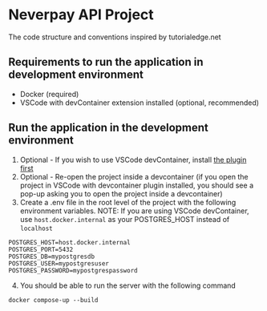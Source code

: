 # Neverpay API Project
The code structure and conventions inspired by tutorialedge.net

## Requirements to run the application in development environment
- Docker (required)
- VSCode with devContainer extension installed (optional, recommended)

## Run the application in the development environment
1. Optional - If you wish to use VSCode devContainer, install [the plugin first](https://code.visualstudio.com/docs/remote/create-dev-container)
2. Optional - Re-open the project inside a devcontainer (if you open the project in VSCode with devcontainer plugin installed, you should see a pop-up asking you to open the project inside a devcontainer)
3. Create a .env file in the root level of the project with the following environment variables. NOTE: If you are using VSCode devContainer, use ```host.docker.internal``` as your POSTGRES_HOST instead of ```localhost```
```
POSTGRES_HOST=host.docker.internal
POSTGRES_PORT=5432
POSTGRES_DB=mypostgresdb
POSTGRES_USER=mypostgresuser
POSTGRES_PASSWORD=mypostgrespassword
```
4. You should be able to run the server with the following command
``` 
docker compose-up --build
```
